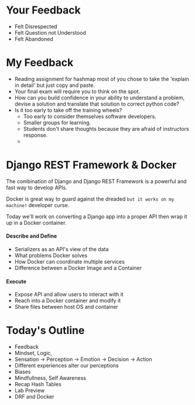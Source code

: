 # Your Feedback

- Felt Disrespected
- Felt Question not Understood
- Felt Abandoned

# My Feedback

- Reading assignment for hashmap most of you chose to take the 'explain in detail' but just copy and paste.
- Your final exam will require you to think on the spot.
- How can you build confidence in your ability to understand a problem, devise a solution and translate that solution to correct python code?
- Is it too early to take off the training wheels?
  - Too early to consider themselves software developers.
  - Smaller groups for learning.
  - Students don't share thoughts because they are afraid of instructors response.
  - 



# Django REST Framework & Docker

The combination of Django and Django REST Framework is a powerful and fast way to develop APIs.

Docker is great way to guard against the dreaded `but it works on my machine!` developer curse.

Today we'll work on converting a Django app into a proper API then wrap it up in a Docker container.

#### Describe and Define

- Serializers as an API's view of the data
- What problems Docker solves
- How Docker can coordinate multiple services
- Difference between a Docker Image and a Container

#### Execute

- Expose API and allow users to interact with it
- Reach into a Docker container and modify it
- Share files between host OS and container

# Today's Outline

- Feedback
- Mindset, Logic,
 - Sensation -> Perception -> Emotion -> Decision -> Action
 - Different experiences alter our perceptions
 - Biases
 - Mindfullness, Self Awareness
- Recap Hash Tables
- Lab Preview
- DRF and Docker

